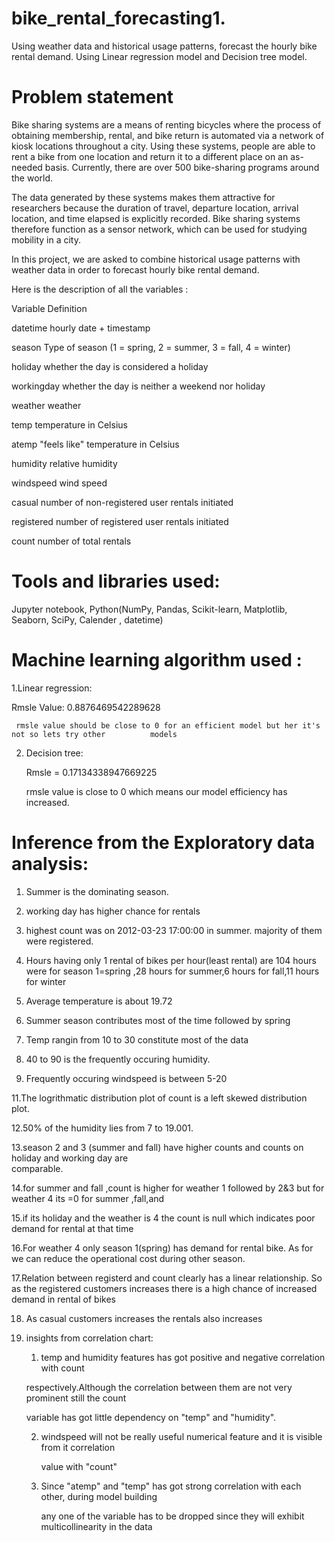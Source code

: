 # bike_rental_forecasting1.
Using weather data and historical usage patterns, forecast the hourly bike rental demand.  Using Linear regression model and Decision tree model. 

# Problem statement

Bike sharing systems are a means of renting bicycles where the process of obtaining membership, rental, and bike return is automated via a network of kiosk locations throughout a city. Using these systems, people are able to rent a bike from one location and return it to a different place on an as-needed basis. Currently, there are over 500 bike-sharing programs around the world.

The data generated by these systems makes them attractive for researchers because the duration of travel, departure location, arrival location, and time elapsed is explicitly recorded. Bike sharing systems therefore function as a sensor network, which can be used for studying mobility in a city. 


In this project, we are asked to combine historical usage patterns with weather data in order to forecast hourly bike rental demand. 


Here is the description of all the variables : 
 

Variable                                  Definition 

datetime                                  hourly date + timestamp 

season                                    Type of season (1 = spring, 2 = summer, 3 = fall, 4 =                                                                                                 winter) 

holiday                                   whether the day is considered a holiday 

workingday                                whether the day is neither a weekend nor holiday 

weather                                   weather 

temp                                      temperature in Celsius 

atemp                                     "feels like" temperature in Celsius 

humidity                                  relative humidity 

windspeed                                 wind speed 

casual                                    number of non-registered user rentals initiated 

registered                                number of registered user rentals initiated 

count                                     number of total rentals 


# Tools and libraries used:

Jupyter notebook, Python(NumPy, Pandas, Scikit-learn, Matplotlib, Seaborn, SciPy, Calender , datetime)


# Machine learning algorithm used :

1.Linear regression:

   Rmsle Value:    0.8876469542289628

     rmsle value should be close to 0 for an efficient model but her it's not so lets try other          models
 
2. Decision tree:
   
   Rmsle    = 0.17134338947669225

      rmsle value is close to 0 which means our model efficiency has increased.





# Inference from the Exploratory data analysis:


1. Summer is the dominating season.

2. working day has higher chance for rentals

3. highest count was on 2012-03-23 17:00:00 in summer. majority of them were registered.

4. Hours having only 1 rental of bikes per hour(least rental) are 104 hours were for season            1=spring ,28 hours for summer,6 hours for fall,11 hours for winter

6. Average temperature is about 19.72

7. Summer season contributes most of the time followed by spring

8. Temp rangin from 10 to 30 constitute most of the data

9. 40 to 90 is the frequently occuring humidity.

10. Frequently occuring windspeed is between 5-20

11.The logrithmatic distribution plot of count is a left skewed distribution plot.

12.50% of the humidity lies from 7 to 19.001.

13.season 2 and 3 (summer and fall) have higher counts and counts on holiday and working day are   
comparable.

14.for summer and fall ,count is higher for weather 1 followed by 2&3 but for weather 4 its =0 for    summer ,fall,and 

15.if its holiday and the weather is 4 the count is null which indicates poor demand for rental at    that time

16.For weather 4 only season 1(spring) has demand for rental bike. As for we can reduce the operational cost during other season.

17.Relation between registerd and count clearly has a linear relationship. So as the registered customers increases there is a high chance of increased demand in rental of bikes

18. As casual customers increases the rentals also increases

18. insights from correlation chart:

     1. temp and humidity features has got positive and negative correlation with count 
     
     respectively.Although the correlation between them are not very prominent still the count 
      
      variable has got little dependency on "temp" and "humidity".

    2. windspeed will not be really useful numerical feature and it is visible from it correlation 
    
       value with "count"

    3. Since "atemp" and "temp" has got strong correlation with each other, during model building 
    
       any one of the variable has to be dropped since they will exhibit multicollinearity in the          data










 
